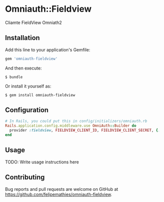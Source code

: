 # Omniauth::Fieldview

Cliamte FieldView Omniath2

## Installation

Add this line to your application's Gemfile:

```ruby
gem 'omniauth-fieldview'
```

And then execute:

    $ bundle

Or install it yourself as:

    $ gem install omniauth-fieldview

## Configuration

```ruby
# In Rails, you could put this in config/initializers/omniauth.rb
Rails.application.config.middleware.use OmniAuth::Builder do
  provider :fieldview, FIELDVIEW_CLIENT_ID, FIELDVIEW_CLIENT_SECRET, {:scope => SCOPES}
end
```

## Usage

TODO: Write usage instructions here

## Contributing

Bug reports and pull requests are welcome on GitHub at https://github.com/felipemathies/omniauth-fieldview.
